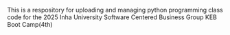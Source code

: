This is a respository for uploading and managing python programming class code for the 2025 Inha University Software Centered Business Group KEB Boot Camp(4th)
